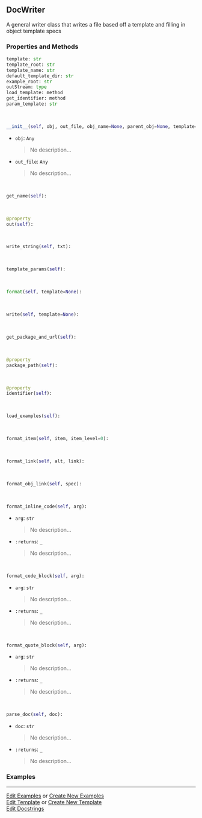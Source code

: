 ## <a id="Peeves.Doc.Writers.DocWriter">DocWriter</a>
A general writer class that writes a file based off a template and filling in object template specs

### Properties and Methods
```python
template: str
template_root: str
template_name: str
default_template_dir: str
example_root: str
outStream: type
load_template: method
get_identifier: method
param_template: str
```
<a id="Peeves.Doc.Writers.DocWriter.__init__" class="docs-object-method">&nbsp;</a>
```python
__init__(self, obj, out_file, obj_name=None, parent_obj=None, template=None, root=None, ignore_paths=None): 
```

- `obj`: `Any`
    >No description...
- `out_file`: `Any`
    >No description...

<a id="Peeves.Doc.Writers.DocWriter.get_name" class="docs-object-method">&nbsp;</a>
```python
get_name(self): 
```

<a id="Peeves.Doc.Writers.DocWriter.out" class="docs-object-method">&nbsp;</a>
```python
@property
out(self): 
```

<a id="Peeves.Doc.Writers.DocWriter.write_string" class="docs-object-method">&nbsp;</a>
```python
write_string(self, txt): 
```

<a id="Peeves.Doc.Writers.DocWriter.template_params" class="docs-object-method">&nbsp;</a>
```python
template_params(self): 
```

<a id="Peeves.Doc.Writers.DocWriter.format" class="docs-object-method">&nbsp;</a>
```python
format(self, template=None): 
```

<a id="Peeves.Doc.Writers.DocWriter.write" class="docs-object-method">&nbsp;</a>
```python
write(self, template=None): 
```

<a id="Peeves.Doc.Writers.DocWriter.get_package_and_url" class="docs-object-method">&nbsp;</a>
```python
get_package_and_url(self): 
```

<a id="Peeves.Doc.Writers.DocWriter.package_path" class="docs-object-method">&nbsp;</a>
```python
@property
package_path(self): 
```

<a id="Peeves.Doc.Writers.DocWriter.identifier" class="docs-object-method">&nbsp;</a>
```python
@property
identifier(self): 
```

<a id="Peeves.Doc.Writers.DocWriter.load_examples" class="docs-object-method">&nbsp;</a>
```python
load_examples(self): 
```

<a id="Peeves.Doc.Writers.DocWriter.format_item" class="docs-object-method">&nbsp;</a>
```python
format_item(self, item, item_level=0): 
```

<a id="Peeves.Doc.Writers.DocWriter.format_link" class="docs-object-method">&nbsp;</a>
```python
format_link(self, alt, link): 
```

<a id="Peeves.Doc.Writers.DocWriter.format_obj_link" class="docs-object-method">&nbsp;</a>
```python
format_obj_link(self, spec): 
```

<a id="Peeves.Doc.Writers.DocWriter.format_inline_code" class="docs-object-method">&nbsp;</a>
```python
format_inline_code(self, arg): 
```

- `arg`: `str`
    >No description...
- `:returns`: `_`
    >No description...

<a id="Peeves.Doc.Writers.DocWriter.format_code_block" class="docs-object-method">&nbsp;</a>
```python
format_code_block(self, arg): 
```

- `arg`: `str`
    >No description...
- `:returns`: `_`
    >No description...

<a id="Peeves.Doc.Writers.DocWriter.format_quote_block" class="docs-object-method">&nbsp;</a>
```python
format_quote_block(self, arg): 
```

- `arg`: `str`
    >No description...
- `:returns`: `_`
    >No description...

<a id="Peeves.Doc.Writers.DocWriter.parse_doc" class="docs-object-method">&nbsp;</a>
```python
parse_doc(self, doc): 
```

- `doc`: `str`
    >No description...
- `:returns`: `_`
    >No description...

### Examples


___

[Edit Examples](https://github.com/McCoyGroup/References/edit/gh-pages/Documentation/examples/Peeves/Doc/Writers/DocWriter.md) or 
[Create New Examples](https://github.com/McCoyGroup/References/new/gh-pages/?filename=Documentation/examples/Peeves/Doc/Writers/DocWriter.md) <br/>
[Edit Template](https://github.com/McCoyGroup/References/edit/gh-pages/Documentation/templates/Peeves/Doc/Writers/DocWriter.md) or 
[Create New Template](https://github.com/McCoyGroup/References/new/gh-pages/?filename=Documentation/templates/Peeves/Doc/Writers/DocWriter.md) <br/>
[Edit Docstrings](https://github.com/McCoyGroup/Peeves/edit/master/Doc/Writers.py?message=Update%20Docs)